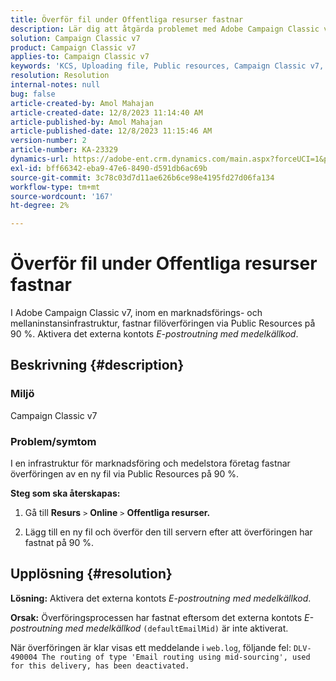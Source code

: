 ```yaml
---
title: Överför fil under Offentliga resurser fastnar
description: Lär dig att åtgärda problemet med Adobe Campaign Classic v7 där överföringen av en ny fil via offentliga resurser fastnar på 90 %.
solution: Campaign Classic v7
product: Campaign Classic v7
applies-to: Campaign Classic v7
keywords: 'KCS, Uploading file, Public resources, Campaign Classic v7, '
resolution: Resolution
internal-notes: null
bug: false
article-created-by: Amol Mahajan
article-created-date: 12/8/2023 11:14:40 AM
article-published-by: Amol Mahajan
article-published-date: 12/8/2023 11:15:46 AM
version-number: 2
article-number: KA-23329
dynamics-url: https://adobe-ent.crm.dynamics.com/main.aspx?forceUCI=1&pagetype=entityrecord&etn=knowledgearticle&id=057e29f6-ba95-ee11-be37-6045bd006268
exl-id: bff66342-eba9-47e6-8490-d591db6ac69b
source-git-commit: 3c78c03d7d11ae626b6ce98e4195fd27d06fa134
workflow-type: tm+mt
source-wordcount: '167'
ht-degree: 2%

---
```


# Överför fil under Offentliga resurser fastnar


I Adobe Campaign Classic v7, inom en marknadsförings- och mellaninstansinfrastruktur, fastnar filöverföringen via Public Resources på 90 %. Aktivera det externa kontots *E-postroutning med medelkällkod*.

## Beskrivning {#description}


### Miljö

Campaign Classic v7



### <b>Problem/symtom</b>

I en infrastruktur för marknadsföring och medelstora företag fastnar överföringen av en ny fil via Public Resources på 90 %.



<b>Steg som ska återskapas:</b>

1. Gå till <b>Resurs</b> `>`  <b>Online</b> `>`  <b>Offentliga resurser.</b>


2. Lägg till en ny fil och överför den till servern efter att överföringen har fastnat på 90 %.



## Upplösning {#resolution}

<b>Lösning:</b>
Aktivera det externa kontots *E-postroutning med medelkällkod*.


<b>Orsak:</b>
Överföringsprocessen har fastnat eftersom det externa kontots *E-postroutning med medelkällkod* `(defaultEmailMid)` är inte aktiverat.

När överföringen är klar visas ett meddelande i `web.log`, följande fel:
`DLV-490004 The routing of type 'Email routing using mid-sourcing', used for this delivery, has been deactivated.`
